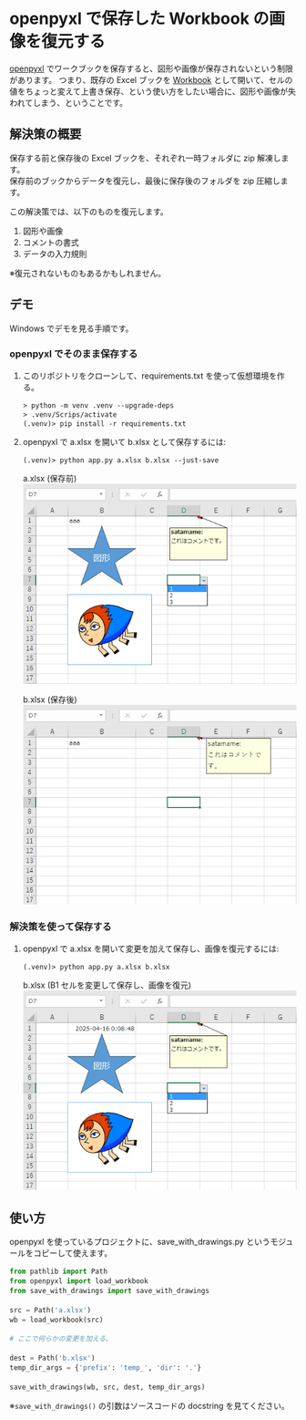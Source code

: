 # openpyxl で保存した Workbook の画像を復元する

[openpyxl](https://openpyxl.readthedocs.io/) でワークブックを保存すると、図形や画像が保存されないという制限があります。
つまり、既存の Excel ブックを [Workbook](https://openpyxl.readthedocs.io/en/stable/api/openpyxl.workbook.workbook.html) として開いて、セルの値をちょっと変えて上書き保存、という使い方をしたい場合に、図形や画像が失われてしまう、ということです。

## 解決策の概要

保存する前と保存後の Excel ブックを、それぞれ一時フォルダに zip 解凍します。  
保存前のブックからデータを復元し、最後に保存後のフォルダを zip 圧縮します。

この解決策では、以下のものを復元します。

1. 図形や画像
2. コメントの書式
3. データの入力規則

※復元されないものもあるかもしれません。

## デモ

Windows でデモを見る手順です。

### openpyxl でそのまま保存する

1. このリポジトリをクローンして、requirements.txt を使って仮想環境を作る。
    ```
    > python -m venv .venv --upgrade-deps
    > .venv/Scrips/activate
    (.venv)> pip install -r requirements.txt
    ```
1. openpyxl で a.xlsx を開いて b.xlsx として保存するには:
    ```
    (.venv)> python app.py a.xlsx b.xlsx --just-save
    ```
    a.xlsx (保存前)  
    ![](img/a-xlsx.png)

    b.xlsx (保存後)  
    ![](img/just-save.png)

### 解決策を使って保存する

1. openpyxl で a.xlsx を開いて変更を加えて保存し、画像を復元するには:
    ```
    (.venv)> python app.py a.xlsx b.xlsx
    ```
    b.xlsx (B1 セルを変更して保存し、画像を復元)  
    ![](img/restore-drawings.png)

## 使い方

openpyxl を使っているプロジェクトに、save_with_drawings.py というモジュールをコピーして使えます。

```python
from pathlib import Path
from openpyxl import load_workbook
from save_with_drawings import save_with_drawings

src = Path('a.xlsx')
wb = load_workbook(src)

# ここで何らかの変更を加える。

dest = Path('b.xlsx')
temp_dir_args = {'prefix': 'temp_', 'dir': '.'}

save_with_drawings(wb, src, dest, temp_dir_args)
```

※`save_with_drawings()` の引数はソースコードの docstring を見てください。
